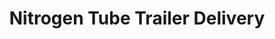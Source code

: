 ---
title: Nitrogen Tube Trailer Delivery
layout: nitrogen-tubes
image: /assets/images/feed/tube_trailer.jpg
---